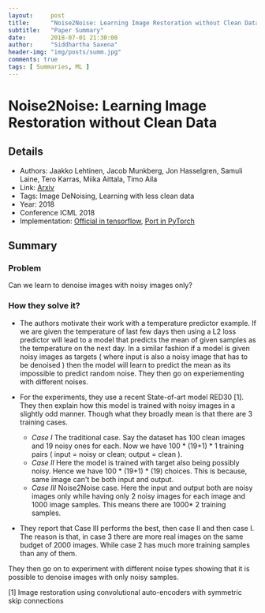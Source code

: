 ```yaml
---
layout:     post
title:      "Noise2Noise: Learning Image Restoration without Clean Data"
subtitle:   "Paper Summary"
date:       2018-07-01 21:30:00
author:     "Siddhartha Saxena"
header-img: "img/posts/summ.jpg"
comments: true
tags: [ Summaries, ML ]
--- 
```


# Noise2Noise: Learning Image Restoration without Clean Data

## Details

* Authors: Jaakko Lehtinen, Jacob Munkberg, Jon Hasselgren, Samuli Laine, Tero Karras, Miika Aittala, Timo Aila
* Link: [Arxiv](https://arxiv.org/pdf/1801.07829.pdf)
* Tags: Image DeNoising, Learning with less clean data
* Year: 2018
* Conference ICML 2018
* Implementation: [Official in tensorflow](https://github.com/NVlabs/noise2noise), [Port in PyTorch](https://github.com/joeylitalien/noise2noise-pytorch)

## Summary

### Problem
Can we learn to denoise images with noisy images only?

### How they solve it?

* The authors motivate their work with a temperature predictor example. If we are given the temperature of last few days then using a L2 loss predictor will lead to a model that predicts the mean of given samples as the temperature on the next day. In a similar fashion if a model is given noisy images as targets ( where input is also a noisy image that has to be denoised ) then the model will learn to predict the mean as its impossible to predict random noise. They then go on experiementing with different noises.

* For the experiments, they use a recent State-of-art model RED30 [1]. They then explain how this model is trained with noisy images in a slightly odd manner. Though what they broadly mean is that there are 3 training cases. 
    * *Case I* The traditional case. Say the dataset has 100 clean images and 19 noisy ones for each. Now we have 100 * (19+1) * 1 training pairs ( input = noisy or clean; output = clean ).
    * *Case II* Here the model is trained with target also being possibly noisy. Hence we have 100 * (19+1) * (19) choices. This is because, same image can't be both input and output. 
    * *Case III* Noise2Noise case. Here the input and output both are noisy images only while having only 2 noisy images for each image and 1000 image samples. This means there are 1000* 2 training samples.

* They report that Case III performs the best, then case II and then case I. The reason is that, in case 3 there are more real images on the same budget of 2000 images. While case 2 has much more training samples than any of them. 

They then go on to experiment with different noise types showing that it is possible to denoise images with only noisy samples. 


[1] Image restoration using convolutional auto-encoders with symmetric skip connections

